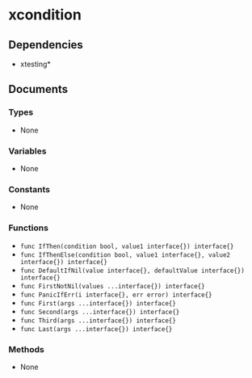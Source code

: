 # xcondition

## Dependencies

+ xtesting*

## Documents

### Types

+ None

### Variables

+ None

### Constants

+ None

### Functions

+ `func IfThen(condition bool, value1 interface{}) interface{}`
+ `func IfThenElse(condition bool, value1 interface{}, value2 interface{}) interface{}`
+ `func DefaultIfNil(value interface{}, defaultValue interface{}) interface{}`
+ `func FirstNotNil(values ...interface{}) interface{}`
+ `func PanicIfErr(i interface{}, err error) interface{}`
+ `func First(args ...interface{}) interface{}`
+ `func Second(args ...interface{}) interface{}`
+ `func Third(args ...interface{}) interface{}`
+ `func Last(args ...interface{}) interface{}`

### Methods

+ None
